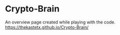 # Crypto-Brain
An overview page created while playing with the code.
https://thekastetx.github.io/Crypto-Brain/
